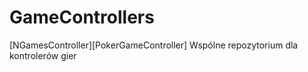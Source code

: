 GameControllers
===============

[NGamesController][PokerGameController] Wspólne repozytorium dla kontrolerów gier
